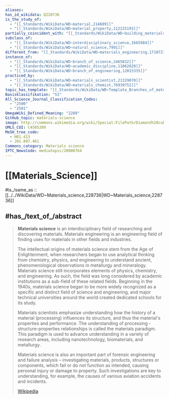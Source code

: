 ```yaml
---
aliases:
has_id_wikidata: Q228736
is_the_study_of:
  - "[[_Standards/WikiData/WD~material,214609]]"
  - "[[_Standards/WikiData/WD~material_property,112225193]]"
partially_coincident_with: "[[_Standards/WikiData/WD~building_materials_science,811897]]"
subclass_of:
  - "[[_Standards/WikiData/WD~interdisciplinary_science,1665984]]"
  - "[[_Standards/WikiData/WD~natural_science,7991]]"
different_from: "[[_Standards/WikiData/WD~materials_engineering,1710723]]"
instance_of:
  - "[[_Standards/WikiData/WD~branch_of_science,2465832]]"
  - "[[_Standards/WikiData/WD~academic_discipline,11862829]]"
  - "[[_Standards/WikiData/WD~branch_of_engineering,12015335]]"
practiced_by:
  - "[[_Standards/WikiData/WD~materials_scientist,21329070]]"
  - "[[_Standards/WikiData/WD~materials_chemist,76939752]]"
topic_has_template: "[[_Standards/WikiData/WD~Template_Branches_of_materials_science,78415338]]"
Basisklassifikation: "51"
All_Science_Journal_Classification_Codes:
  - "2500"
  - "2501"
OmegaWiki_Defined_Meaning: "2289"
GitHub_topic: materials-science
image: http://commons.wikimedia.org/wiki/Special:FilePath/Diamond%20cuboctahedron.jpg
UMLS_CUI: C4505209
MeSH_tree_code:
  - H01.413
  - J01.897.461
Commons_category: Materials science
IPTC_NewsCode: mediatopic/20000764
---
```


# [[Materials_Science]] 

#is_/same_as :: [[../../WikiData/WD~Materials_science,228736|WD~Materials_science,228736]] 

## #has_/text_of_/abstract 

> **Materials science** is an interdisciplinary field of researching and discovering materials. Materials engineering is an engineering field of finding uses for materials in other fields and industries.
>
> The intellectual origins of materials science stem from the Age of Enlightenment, when researchers began to use analytical thinking from chemistry, physics, and engineering to understand ancient, phenomenological observations in metallurgy and mineralogy. Materials science still incorporates elements of physics, chemistry, and engineering. As such, the field was long considered by academic institutions as a sub-field of these related fields. Beginning in the 1940s, materials science began to be more widely recognized as a specific and distinct field of science and engineering, and major technical universities around the world created dedicated schools for its study.
>
> Materials scientists emphasize understanding how the history of a material (processing) influences its structure, and thus the material's properties and performance. The understanding of processing -structure-properties relationships is called the materials paradigm. This paradigm is used to advance understanding in a variety of research areas, including nanotechnology, biomaterials, and metallurgy.
>
> Materials science is also an important part of forensic engineering and failure analysis –  investigating materials, products, structures or components, which fail or do not function as intended, causing personal injury or damage to property. Such investigations are key to understanding, for example, the causes of various aviation accidents and incidents.
>
> [Wikipedia](https://en.wikipedia.org/wiki/Materials%20science) 
